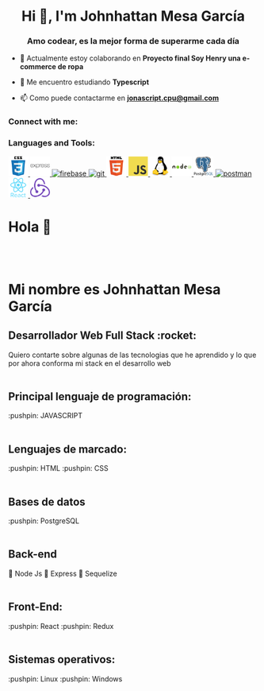 <h1 align="center">Hi 👋, I'm Johnhattan Mesa García</h1>
<h3 align="center">Amo codear, es la mejor forma de superarme cada día</h3>

- 🔭 Actualmente estoy colaborando en **Proyecto final Soy Henry una e-commerce de ropa**

- 🌱 Me encuentro estudiando **Typescript**

- 📫 Como puede contactarme en **jonascript.cpu@gmail.com**

<h3 align="left">Connect with me:</h3>
<p align="left">
</p>

<h3 align="left">Languages and Tools:</h3>
<p align="left"> <a href="https://www.w3schools.com/css/" target="_blank" rel="noreferrer"> <img src="https://raw.githubusercontent.com/devicons/devicon/master/icons/css3/css3-original-wordmark.svg" alt="css3" width="40" height="40"/> </a> <a href="https://expressjs.com" target="_blank" rel="noreferrer"> <img src="https://raw.githubusercontent.com/devicons/devicon/master/icons/express/express-original-wordmark.svg" alt="express" width="40" height="40"/> </a> <a href="https://firebase.google.com/" target="_blank" rel="noreferrer"> <img src="https://www.vectorlogo.zone/logos/firebase/firebase-icon.svg" alt="firebase" width="40" height="40"/> </a> <a href="https://git-scm.com/" target="_blank" rel="noreferrer"> <img src="https://www.vectorlogo.zone/logos/git-scm/git-scm-icon.svg" alt="git" width="40" height="40"/> </a> <a href="https://www.w3.org/html/" target="_blank" rel="noreferrer"> <img src="https://raw.githubusercontent.com/devicons/devicon/master/icons/html5/html5-original-wordmark.svg" alt="html5" width="40" height="40"/> </a> <a href="https://developer.mozilla.org/en-US/docs/Web/JavaScript" target="_blank" rel="noreferrer"> <img src="https://raw.githubusercontent.com/devicons/devicon/master/icons/javascript/javascript-original.svg" alt="javascript" width="40" height="40"/> </a> <a href="https://www.linux.org/" target="_blank" rel="noreferrer"> <img src="https://raw.githubusercontent.com/devicons/devicon/master/icons/linux/linux-original.svg" alt="linux" width="40" height="40"/> </a> <a href="https://nodejs.org" target="_blank" rel="noreferrer"> <img src="https://raw.githubusercontent.com/devicons/devicon/master/icons/nodejs/nodejs-original-wordmark.svg" alt="nodejs" width="40" height="40"/> </a> <a href="https://www.postgresql.org" target="_blank" rel="noreferrer"> <img src="https://raw.githubusercontent.com/devicons/devicon/master/icons/postgresql/postgresql-original-wordmark.svg" alt="postgresql" width="40" height="40"/> </a> <a href="https://postman.com" target="_blank" rel="noreferrer"> <img src="https://www.vectorlogo.zone/logos/getpostman/getpostman-icon.svg" alt="postman" width="40" height="40"/> </a> <a href="https://reactjs.org/" target="_blank" rel="noreferrer"> <img src="https://raw.githubusercontent.com/devicons/devicon/master/icons/react/react-original-wordmark.svg" alt="react" width="40" height="40"/> </a> <a href="https://redux.js.org" target="_blank" rel="noreferrer"> <img src="https://raw.githubusercontent.com/devicons/devicon/master/icons/redux/redux-original.svg" alt="redux" width="40" height="40"/> </a> </p>


<h1>Hola 👋 </h1>
<BR>
<BR>


<h1>Mi nombre es Johnhattan Mesa García</h1>
<h2>Desarrollador Web Full Stack :rocket: </h2>

Quiero contarte sobre algunas de las tecnologias que he aprendido y lo que por ahora conforma mi stack en el desarrollo web
<BR>
<BR>



<h2> Principal lenguaje de programación: </h2>
:pushpin: JAVASCRIPT
<BR>
<BR>
 
 <h2>Lenguajes de marcado: </h2>
:pushpin: HTML 
:pushpin: CSS 
<BR>
<BR>


<h2>Bases de datos</h2>
:pushpin: PostgreSQL
<BR>
<BR>

<h2>Back-end</h2>

:pushpin: Node Js 
:pushpin: Express 
:pushpin: Sequelize
<BR>
<BR>


<h2>Front-End:</h2>
:pushpin: React
:pushpin: Redux
<BR>
<BR>
 
<h2>Sistemas operativos:</h2>
:pushpin: Linux
:pushpin: Windows
<BR>
<BR>

